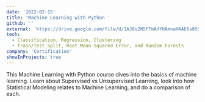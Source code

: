 ```yaml
---
date: '2022-02-15'
title: 'Machine Learning with Python '
github: ''
external: 'https://drive.google.com/file/d/1AJ8v2N5F7mAdYHAmnaHNAE6s8SSgok9z/view'
tech:
  - Classification, Regression, Clustering
  - Train/Test Split, Root Mean Squared Error, and Random Forests
company: 'Certification'
showInProjects: true
---
```


This Machine Learning with Python course dives into the basics of machine learning. Learn about Supervised vs Unsupervised Learning, look into how Statistical Modeling relates to Machine Learning, and do a comparison of each.
